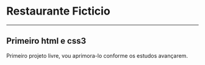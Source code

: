# Restaurante Ficticio
***
## Primeiro html e css3

Primeiro projeto livre, vou aprimora-lo conforme os estudos avançarem.


